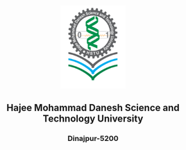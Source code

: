 <p align="center">
  <img src="./hstuLogo.png" alt="HSTU Logo" width="150">
</p>

<h2 align="center"><strong>Hajee Mohammad Danesh Science and Technology University</strong></h2>
<h3 align="center">Dinajpur-5200</h3>
